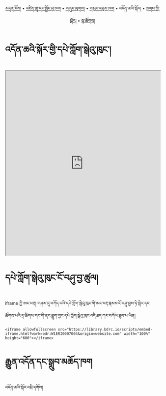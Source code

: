 <p align="center">
  <a href="https://bdrc-reader.github.io/menriling/">མདུན་ངོས།</a> • <a href="https://bdrc-reader.github.io/menriling/shadra">འཛིན་གྲྭ་དང་སྦྱོང་བྱ་ཁག</a> • <a href="https://bdrc-reader.github.io/menriling/shunglug">གཞུང་ལུགས།</a>  • <a href="https://bdrc-reader.github.io/menriling/sungbum">གསུང་འབུམ་ཁག</a> • <span>འདོན་ཆའི་སྐོར།</span> • <a href="https://bdrc-reader.github.io/menriling/tantra">སྔགས་ཀྱི་སྐོར།</a> •  <a href="https://bdrc-reader.github.io/menriling/natsok">སྣ་ཚོགས།</a></p>

# འདོན་ཆའི་སྐོར་གྱི་དཔེ་ཀློག་སྒེའུ་ཁུང་།

<iframe allowfullscreen src="https://library.bdrc.io/scripts/embed-iframe.html?work=bdr:W1ERI0007004&origin=website.com" width="100%" height="600"></iframe>

<br>

# དཔེ་ཀློག་སྒེའུ་ཁུང་ངོ་བཤུ་བྱ་ཚུལ།

iframe ཀྱི་ཨང་བརྡ། གཤམ་དུ་བཀོད་པའི་དཔེ་ཀློག་སྒེའུ་ཁུང་གི་ཨང་བརྡ་རྣམས་ངོ་བཤུ་བྱས་ཏེ་སྒེར་དང་ཚོགས་པའི་དྲ་ཚིགས་གང་གི་ནང་བླུག་ཀྱང་དཔེ་ཀློག་སྒེའུ་ཁུང་འདི་ཐད་ཀར་བཀོལ་ཐུབ་པ་ཡིན།

```
<iframe allowfullscreen src="https://library.bdrc.io/scripts/embed-iframe.html?work=bdr:W1ERI0007004&origin=website.com" width="100%" height="600"></iframe>
```

# རྒྱུན་འདོན་དང་སྒྲུབ་མཆོད་ཁག

འདོན་ཆའི་སྐོར་འབྲི་དགོས།
